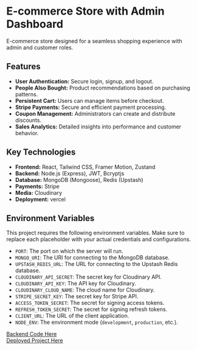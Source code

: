 # E-commerce Store with Admin Dashboard

E-commerce store designed for a seamless shopping experience with admin and customer roles.

## Features

*   **User Authentication:** Secure login, signup, and logout.
*   **People Also Bought:** Product recommendations based on purchasing patterns.
*   **Persistent Cart:** Users can manage items before checkout.
*   **Stripe Payments:** Secure and efficient payment processing.
*   **Coupon Management:** Administrators can create and distribute discounts.
*   **Sales Analytics:** Detailed insights into performance and customer behavior.

## Key Technologies

*   **Frontend:** React, Tailwind CSS, Framer Motion, Zustand
*   **Backend:** Node.js (Express), JWT, Bcryptjs
*   **Database:** MongoDB (Mongoose), Redis (Upstash)
*   **Payments:** Stripe
*   **Media:** Cloudinary
*   **Deployment:** vercel

## Environment Variables

This project requires the following environment variables. Make sure to replace each placeholder with your actual credentials and configurations.
- `PORT`: The port on which the server will run.
- `MONGO_URI`: The URI for connecting to the MongoDB database.
- `UPSTASH_REDIS_URL`: The URL for connecting to the Upstash Redis database.
- `CLOUDINARY_API_SECRET`: The secret key for Cloudinary API.
- `CLOUDINARY_API_KEY`: The API key for Cloudinary.
- `CLOUDINARY_CLOUD_NAME`: The cloud name for Cloudinary.
- `STRIPE_SECRET_KEY`: The secret key for Stripe API.
- `ACCESS_TOKEN_SECRET`: The secret for signing access tokens.
- `REFRESH_TOKEN_SECRET`: The secret for signing refresh tokens.
- `CLIENT_URL`: The URL of the client application.
- `NODE_ENV`: The environment mode (`development`, `production`, etc.).


<a href="https://github.com/ahmed45adel/store-backend" target="_blank">Backend Code Here</a>  
<a href="https://store-frontend-rose.vercel.app" target="_blank">Deployed Project Here</a>